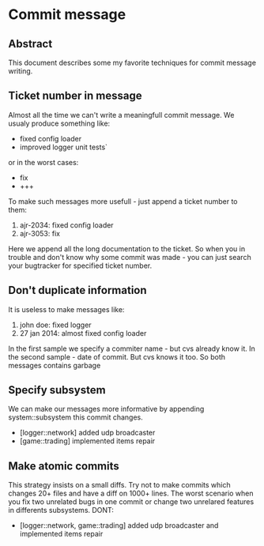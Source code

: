 # Commit message #
## Abstract ##
This document describes some my favorite techniques for commit message writing.

## Ticket number in message ##
Almost all the time we can't write a meaningfull commit message. We usualy produce something like:

* fixed config loader
* improved logger unit tests`

or in the worst cases:

* fix
* +++

To make such messages more usefull - just append a ticket number to them:
1. ajr-2034: fixed config loader
2. ajr-3053: fix

Here we append all the long documentation to the ticket. So when you in trouble and don't know why some commit was made - you can just search your bugtracker for specified ticket number.

## Don't duplicate information ##
It is useless to make messages like:

1. john doe: fixed logger
2. 27 jan 2014: almost fixed config loader

In the first sample we specify a commiter name - but cvs already know it.
In the second sample - date of commit. But cvs knows it too.
So both messages contains garbage

## Specify subsystem ##
We can make our messages more informative by appending system::subsystem this commit changes.

* [logger::network] added udp broadcaster
* [game::trading] implemented items repair

## Make atomic commits ##
This strategy insists on a small diffs. Try not to make commits which changes 20+ files and have a diff on 1000+ lines. The worst scenario when you fix two unrelated bugs in one commit or change two unrelared features in differents subsystems.
DONT:

* [logger::network, game::trading] added udp broadcaster and implemented items repair
